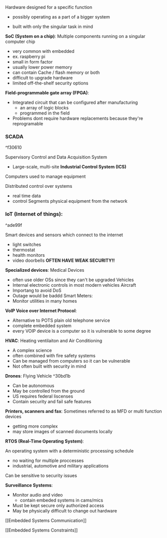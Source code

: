 Hardware designed for a specific function 
- possibly operating as a part of a bigger system

- built with only the singular task in mind 

**SoC (System on a chip)**: Multiple components running on a singular computer chip
- very common with embedded
- ex. raspberry pi 
- small in form factor 
- usually lower power memory 
- can contain Cache / flash memory or both
- difficult to upgrade hardware 
- limited off-the-shelf security options 


**Field-programmable gate array (FPGA)**: 
- Integrated circuit that can be configured after manufacturing 
	- an array of logic blocks 
	- programmed in the field 
- Problems dont require hardware replacements because they're reprogramable 

### SCADA

^f30610

Supervisory Control and Data Acquisition System 
- Large-scale, multi-site **Industrial Control System (ICS)**

Computers used to manage equipment 

Distributed control over systems 
- real time data 
- control 
Segments physical equipment from the network 


### **IoT (Internet of things)**: 

^ade99f

Smart devices and sensors which connect to the internet 
- light switches 
- thermostat 
- health monitors 
- video doorbells 
**OFTEN HAVE WEAK SECURITY!!** 

**Specialized devices**: 
Medical Devices 
- often use older OSs since they can't be upgraded 
Vehicles 
- Internal electronic controls in most modern vehicles 
Aircraft
- Importang to avoid DoS
- Outage would be baddd
Smart Meters: 
- Monitor utilities in many homes 

**VoIP Voice over Internet Protocol**: 
- Alternative to POTS plain old telephone service 
- complete embedded system
- every VOIP device is a computer so it is vulnerable to some degree 

**HVAC**: 
Heating ventilaiton and Air Conditioning
- A complex science 
- often combined with fire safety systems 
- Can be managed from computers so it can be vulnerable 
- Not often built with security in mind 

**Drones**: 
Flying Vehicle ^30bd1b
 - Can be autonomous 
 - May be controlled from the ground 
 - US requires federal liscenses 
 - Contain security and fail safe features 


**Printers, scanners and fax**: 
Sometimes referred to as MFD or multi function devices 
- getting more complex
- may store images of scanned documents locally 




 **RTOS (Real-Time Operating System)**:

An operating system with a deterministic processing schedule
- no waiting for multiple proccesses 
- industrial, automotive and military applications

Can be sensitive to security issues 

**Surveillance Systems**: 
- Monitor audio and video
	- contain embeded systems in cams/mics
- Must be kept secure only authorized access
- May be physically difficult to change out hardware 


[[Embedded Systems Communication]]


[[Embedded Systems Constraints]]

